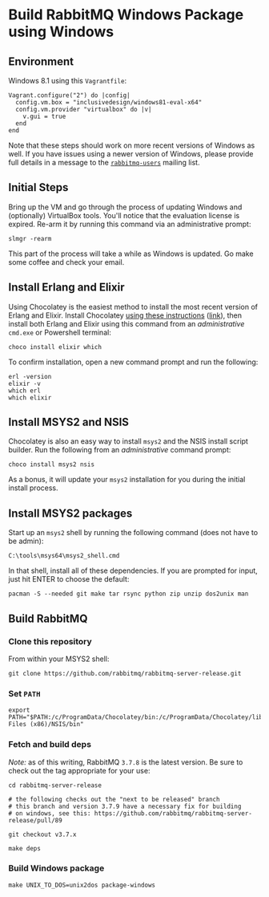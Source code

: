 # Build RabbitMQ Windows Package using Windows

## Environment

Windows 8.1 using this `Vagrantfile`:

```
Vagrant.configure("2") do |config|
  config.vm.box = "inclusivedesign/windows81-eval-x64"
  config.vm.provider "virtualbox" do |v|
    v.gui = true
  end
end
```

Note that these steps should work on more recent versions of Windows as well.
If you have issues using a newer version of Windows, please provide full
details in a message to the
[`rabbitmq-users`](https://groups.google.com/forum/#!forum/rabbitmq-users)
mailing list.

## Initial Steps

Bring up the VM and go through the process of updating Windows and (optionally)
VirtualBox tools. You'll notice that the evaluation license is expired. Re-arm
it by running this command via an administrative prompt:

```
slmgr -rearm
```

This part of the process will take a while as Windows is updated. Go make some
coffee and check your email.

## Install Erlang and Elixir

Using Chocolatey is the easiest method to install the most recent version of
Erlang and Elixir. Install Chocolatey [using these
instructions](https://chocolatey.org/install#installing-chocolatey)
([link](https://chocolatey.org/install#installing-chocolatey)), then install
both Erlang and Elixir using this command from an *administrative* `cmd.exe` or
Powershell terminal:

```
choco install elixir which
```

To confirm installation, open a new command prompt and run the following:

```
erl -version
elixir -v
which erl
which elixir
```

## Install MSYS2 and NSIS

Chocolatey is also an easy way to install `msys2` and the NSIS install script
builder. Run the following from an *administrative* command prompt:

```
choco install msys2 nsis
```

As a bonus, it will update your `msys2` installation for you during the initial
install process.

## Install MSYS2 packages

Start up an `msys2` shell by running the following command (does not have to be
admin):

```
C:\tools\msys64\msys2_shell.cmd
```

In that shell, install all of these dependencies. If you are prompted for
input, just hit ENTER to choose the default:

```
pacman -S --needed git make tar rsync python zip unzip dos2unix man
```

## Build RabbitMQ

### Clone this repository

From within your MSYS2 shell:

```
git clone https://github.com/rabbitmq/rabbitmq-server-release.git
```

### Set `PATH`

```
export PATH="$PATH:/c/ProgramData/Chocolatey/bin:/c/ProgramData/Chocolatey/lib/Elixir/bin:/c/Program Files (x86)/NSIS/bin"
```

### Fetch and build deps

*Note:* as of this writing, RabbitMQ `3.7.8` is the latest version. Be sure to check out the tag appropriate for your use:

```
cd rabbitmq-server-release

# the following checks out the "next to be released" branch
# this branch and version 3.7.9 have a necessary fix for building
# on windows, see this: https://github.com/rabbitmq/rabbitmq-server-release/pull/89

git checkout v3.7.x

make deps
```

### Build Windows package

```
make UNIX_TO_DOS=unix2dos package-windows
```
